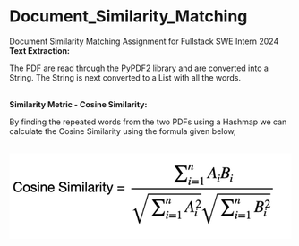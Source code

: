 # Document_Similarity_Matching
 Document Similarity Matching Assignment for Fullstack SWE Intern 2024<br>
 <b>Text Extraction:</b>
 <p> The PDF are read through the PyPDF2 library and are converted into a String. The String is next converted to a List with all the words.</p><br>
 <b>Similarity Metric - Cosine Similarity:</b>
 <p> By finding the repeated words from the two PDFs using a Hashmap we can calculate the Cosine Similarity using the formula given below,</p><br>
 <img src="./assets/Cosine_Similarity.png">
